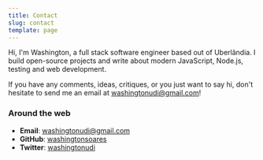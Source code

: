 ```yaml
---
title: Contact
slug: contact
template: page
---
```


Hi, I'm Washington, a full stack software engineer based out of Uberlândia. I build open-source projects and write about modern JavaScript, Node.js, testing and web development.

If you have any comments, ideas, critiques, or you just want to say hi, don't hesitate to send me an email at [washingtonudi@gmail.com](mailto:washingtonudi@gmail.com)!

### Around the web

- **Email**: [washingtonudi@gmail.com](mailto:washingtonudi@gmail.com)
- **GitHub**: [washingtonsoares](https://github.com/washingtonsoares)
- **Twitter**: [washingtonudi](https://twitter.com/washingtonudi)


